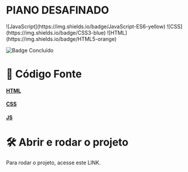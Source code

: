<h1>PIANO DESAFINADO</h1>
![JavaScript](https://img.shields.io/badge/JavaScript-ES6-yellow) ![CSS](https://img.shields.io/badge/CSS3-blue) ![HTML](https://img.shields.io/badge/HTML5-orange)

![Badge Concluído](http://img.shields.io/static/v1?label=STATUS&message=CONCLUÍDO&color=GREEN&style=for-the-badge)

# 📁 Código Fonte

#### [HTML](https://github.com/guisacilotto/OutOfTunePiano/blob/main/index.html) 

#### [CSS](https://github.com/guisacilotto/OutOfTunePiano/blob/main/style.css) 

#### [JS](https://github.com/guisacilotto/OutOfTunePiano/blob/main/script.js)


# 🛠️ Abrir e rodar o projeto

Para rodar o projeto, acesse este LINK.




